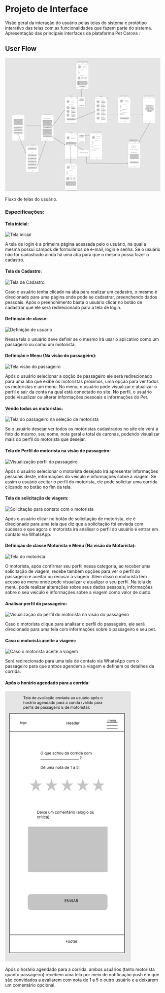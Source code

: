 
# Projeto de Interface


Visão geral da interação do usuário pelas telas do sistema e protótipo interativo das telas com as funcionalidades que fazem parte do sistema. Apresentação  das principais interfaces da plataforma Pet Carona :

## User Flow

![User Flow](https://github.com/ICEI-PUC-Minas-PMV-ADS/pet-carona/blob/main/docs/img/userflow.PNG)


Fluxo de telas do usuário.

### Especificações:

#### Tela inicial:

![Tela inicial](https://user-images.githubusercontent.com/101114385/164715151-c46dc81c-3118-47e7-8de2-2947201cb99d.png)

A tela de login é a primeira página acessada pelo o usuário, na qual a mesma possui campos de formulários de e-mail, login e senha. Se o usuário não for cadastrado ainda há uma aba para que o mesmo possa fazer o cadastro.

#### Tela de Cadastro:

![Tela de Cadastro](https://user-images.githubusercontent.com/101114385/164715147-66898c8e-c964-4023-9823-f45afa9bd939.png)

Caso o usuário tenha clicado na aba para realizar um cadastro, o mesmo é direcionado para uma página onde pode se cadastrar, preenchendo dados pessoais. Após o preenchimento basta o usuário clicar no botão de cadastrar que ele será redirecionado para a tela de login.

#### Definição de classe:

![Definição de usuario](https://user-images.githubusercontent.com/101114385/164715145-da25f4ee-65e6-41ef-a8b2-9dbacb3d79de.png)

Nessa tela o usuário deve definir se o mesmo irá usar o aplicativo como um passageiro ou como um motorista.

#### Definição e Menu (Na visão do passageiro):

![Tela visão do passageiro](https://user-images.githubusercontent.com/101114385/164715154-87590c97-6f27-4edc-bc56-330ae767a44b.png)

Após o usuário selecionar a opção de passageiro ele será redirecionado para uma aba que exibe os motoristas próximos, uma opção para ver todos os motoristas e um menu. No menu, o usuário pode visualizar e atualizar o perfil e sair da conta na qual está conectado no site. No perfil, o usuário pode visualizar ou alterar informações pessoais e informações do Pet.

#### Vendo todos os motoristas:

![Tela do passageiro na seleção de motorista](https://user-images.githubusercontent.com/101114385/164715150-20c77318-b4d6-491d-9704-635965b67682.png)

Se o usuário desejar ver todos os motoristas cadastrados no site ele verá a foto do mesmo, seu nome, nota geral e total de caronas, podendo visualizar mais do perfil do motorista que desejar.

#### Tela de Perfil do motorista na visão de passageiro:

![Visualização perfil do passageiro](https://user-images.githubusercontent.com/101114385/164715159-b499adde-6700-446f-81ff-5c8ad532074f.png)

Após o usuário selecionar o motorista desejado irá apresentar informações pessoais deste, informações do veículo e informações sobre a viagem.  Se assim o usuário aceitar o perfil do motorista, ele pode solicitar uma corrida clicando no botão no fim da tela.

#### Tela de solicitação de viagem:

![Solicitação para contato com o motorista](https://user-images.githubusercontent.com/101114385/164715146-e56fe5b7-6ab3-45a4-a83f-8ea101a7e5f8.png)

Após o usuário clicar no botão de solicitação de motorista, ele é direcionado para uma tela que diz que a solicitação foi enviada com sucesso e que agora o motorista irá analisar o perfil do usuário é entrar em contato via WhatsApp.

#### Definição de classe Motorista e Menu (Na visão do Motorista):

![Tela do motorista](https://user-images.githubusercontent.com/101114385/164715148-2ae58e0a-738a-4eeb-8df3-84659865ff18.png)

O motorista, após confirmar seu perfil nessa categoria, ao receber uma solicitação de viagem, recebe também opções para ver o perfil do passageiro e aceitar ou recusar a viagem. Além disso o motorista tem acesso ao menu onde pode visualizar e atualizar o seu perfil. Na tela de menu, pode realizar alterações sobre seus dados pessoais, informações sobre o seu veículo e informações sobre a viagem como valor de custo.

#### Analisar perfil do passageiro:

![Visualização do perfil do motorista na visão do passageiro](https://user-images.githubusercontent.com/101114385/164715156-d35ecd98-494e-40f2-80c4-bbdbb09e2ed8.png)

Caso o motorista clique para analisar o perfil do passageiro, ele será direcionado para uma tela com informações sobre o passageiro e seu pet.

#### Caso o motorista aceite a viagem:

![Caso o motorista aceite a viagem](https://user-images.githubusercontent.com/101114385/164715142-7d591ae0-6ffc-4a0c-aebc-617fd910b813.png)

Será redirecionado para uma tela de contato via WhatsApp com o passageiro para que ambos agendem a viagem e definam os detalhes da corrida.

#### Após o horário agendado para a corrida:

![Tela de avaliação de motorista ou passageiro após a corrida](https://github.com/ICEI-PUC-Minas-PMV-ADS/pet-carona/blob/main/docs/img/tela%20notas.PNG)

Após o horário agendado para a corrida, ambos usuários (tanto motorista quanto passageiro) recebem uma tela por meio de notificação push em que são convidados a avaliarem com nota de 1 a 5 o outro usuário e a deixarem um comentário opcional.
